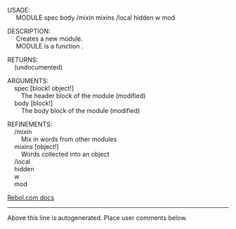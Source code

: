 USAGE:  
&nbsp;&nbsp;&nbsp;&nbsp;&nbsp;MODULE&nbsp;spec&nbsp;body&nbsp;/mixin&nbsp;mixins&nbsp;/local&nbsp;hidden&nbsp;w&nbsp;mod  
  
DESCRIPTION:  
&nbsp;&nbsp;&nbsp;&nbsp;&nbsp;Creates&nbsp;a&nbsp;new&nbsp;module.  
&nbsp;&nbsp;&nbsp;&nbsp;&nbsp;MODULE&nbsp;is&nbsp;a&nbsp;function&nbsp;.  
  
RETURNS:  
&nbsp;&nbsp;&nbsp;&nbsp;(undocumented)  
  
ARGUMENTS:  
&nbsp;&nbsp;&nbsp;&nbsp;spec&nbsp;[block!&nbsp;object!]  
&nbsp;&nbsp;&nbsp;&nbsp;&nbsp;&nbsp;&nbsp;&nbsp;The&nbsp;header&nbsp;block&nbsp;of&nbsp;the&nbsp;module&nbsp;(modified)  
&nbsp;&nbsp;&nbsp;&nbsp;body&nbsp;[block!]  
&nbsp;&nbsp;&nbsp;&nbsp;&nbsp;&nbsp;&nbsp;&nbsp;The&nbsp;body&nbsp;block&nbsp;of&nbsp;the&nbsp;module&nbsp;(modified)  
  
REFINEMENTS:  
&nbsp;&nbsp;&nbsp;&nbsp;/mixin  
&nbsp;&nbsp;&nbsp;&nbsp;&nbsp;&nbsp;&nbsp;&nbsp;Mix&nbsp;in&nbsp;words&nbsp;from&nbsp;other&nbsp;modules  
&nbsp;&nbsp;&nbsp;&nbsp;mixins&nbsp;[object!]  
&nbsp;&nbsp;&nbsp;&nbsp;&nbsp;&nbsp;&nbsp;&nbsp;Words&nbsp;collected&nbsp;into&nbsp;an&nbsp;object  
&nbsp;&nbsp;&nbsp;&nbsp;/local  
&nbsp;&nbsp;&nbsp;&nbsp;hidden  
&nbsp;&nbsp;&nbsp;&nbsp;w  
&nbsp;&nbsp;&nbsp;&nbsp;mod  

[Rebol.com docs](http://www.rebol.com/r3/docs/functions/module.html)
___
Above this line is autogenerated. Place user comments below.